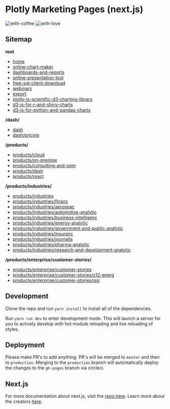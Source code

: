 # Plotly Marketing Pages (next.js)
![with-coffee](https://img.shields.io/badge/made%20with-%E2%98%95%EF%B8%8F%20coffee-yellow.svg) ![with-love](https://img.shields.io/badge/made%20with-%F0%9F%92%8C-red.svg)


## Sitemap

****root****
- [home](https://plot.ly/)
- [online-chart-maker](https://plot.ly/online-chart-maker/)
- [dashboards-and-reports](https://plot.ly/dashboards-and-reports/)
- [online-presentation-tool](https://plot.ly/online-presentation-tool/)
- [free-sql-client-download](https://plot.ly/free-sql-client-download/)
- [webinars](https://plot.ly/webinars/)
- [export](https://plot.ly/export/)
- [plotly-js-scientific-d3-charting-library](https://plot.ly/plotly-js-scientific-d3-charting-library/)
- [d3-js-for-r-and-shiny-charts](https://plot.ly/d3-js-for-r-and-shiny-charts/)
- [d3-js-for-python-and-pandas-charts](https://plot.ly/d3-js-for-python-and-pandas-charts/)

****/dash/****
- [dash](https://plot.ly/dash/)
- [dash/pricing](https://plot.ly/dash/pricing/)

****/products/****
- [products/cloud](https://plot.ly/products/cloud/)
- [products/on-premise](https://plot.ly/products/on-premise/)
- [products/consulting-and-oem](https://plot.ly/products/consulting-and-oem/)
- [products/dash](https://plot.ly/products/dash/)
- [products/react](https://plot.ly/products/react/)

****/products/industries/****
- [products/industries](https://plot.ly/products/industries/)
- [products/industries/financ](https://plot.ly/products/industries/finance)
- [products/industries/aerospac](https://plot.ly/products/industries/aerospace)
- [products/industries/automotive-analytic](https://plot.ly/products/industries/automotive-analytics)
- [products/industries/business-intelligenc](https://plot.ly/products/industries/business-intelligence)
- [products/industries/energy-analytic](https://plot.ly/products/industries/energy-analytics)
- [products/industries/government-and-public-analytic](https://plot.ly/products/industries/government-and-public-analytics)
- [products/industries/insuranc](https://plot.ly/products/industries/insurance)
- [products/industries/journalis](https://plot.ly/products/industries/journalism)
- [products/industries/pharma-analytic](https://plot.ly/products/industries/pharma-analytics)
- [products/industries/research-and-development-analytic](https://plot.ly/products/industries/research-and-development-analytics)

****/products/enterprise/customer-stories/****
- [products/enterprise/customer-stories](https://plot.ly/products/enterprise/customer-stories/)
- [products/enterprise/customer-stories/c12-energ](https://plot.ly/products/enterprise/customer-stories/c12-energy)
- [products/enterprise/customer-stories/goj](https://plot.ly/products/enterprise/customer-stories/goji)

## Development

Clone the repo and run `yarn install` to install all of the dependencies. 

Run `yarn run dev` to enter development mode. This will launch a server for you to actively develop with hot module reloading and live reloading of styles.

## Deployment

Please make PR's to add anything. PR's will be merged to `master` and then to `production`. Merging to the `production` branch will automatically deploy the changes to the `gh-pages` branch via circleci.


## Next.js

For more documentation about next.js, visit the [repo here](https://github.com/zeit/next.js). Learn more about the creators [here](https://zeit.co).
